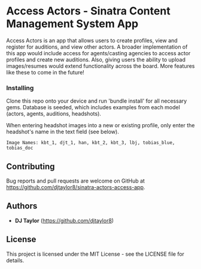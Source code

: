  # Access Actors - Sinatra Content Management System App

Access Actors is an app that allows users to create profiles, view and register for auditions, and view other actors. A broader implementation of this app would include access for agents/casting agencies to access actor profiles and create new auditions. Also, giving users the ability to upload images/resumes would extend functionality across the board. More features like these to come in the future!

### Installing

Clone this repo onto your device and run 'bundle install' for all necessary gems. Database is seeded, which includes examples from each model (actors, agents, auditions, headshots).

When entering headshot images into a new or existing profile, only enter the headshot's name in the text field (see below).

    Image Names: kbt_1, djt_1, han, kbt_2, kbt_3, lbj, tobias_blue, tobias_doc

## Contributing

Bug reports and pull requests are welcome on GitHub at https://github.com/djtaylor8/sinatra-actors-access-app. 

## Authors

* **DJ Taylor** (https://github.com/djtaylor8)

## License

This project is licensed under the MIT License - see the LICENSE file for details.
